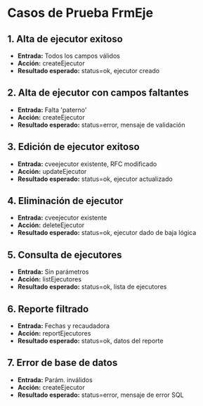 # Casos de Prueba FrmEje

## 1. Alta de ejecutor exitoso
- **Entrada:** Todos los campos válidos
- **Acción:** createEjecutor
- **Resultado esperado:** status=ok, ejecutor creado

## 2. Alta de ejecutor con campos faltantes
- **Entrada:** Falta 'paterno'
- **Acción:** createEjecutor
- **Resultado esperado:** status=error, mensaje de validación

## 3. Edición de ejecutor exitoso
- **Entrada:** cveejecutor existente, RFC modificado
- **Acción:** updateEjecutor
- **Resultado esperado:** status=ok, ejecutor actualizado

## 4. Eliminación de ejecutor
- **Entrada:** cveejecutor existente
- **Acción:** deleteEjecutor
- **Resultado esperado:** status=ok, ejecutor dado de baja lógica

## 5. Consulta de ejecutores
- **Entrada:** Sin parámetros
- **Acción:** listEjecutores
- **Resultado esperado:** status=ok, lista de ejecutores

## 6. Reporte filtrado
- **Entrada:** Fechas y recaudadora
- **Acción:** reportEjecutores
- **Resultado esperado:** status=ok, datos del reporte

## 7. Error de base de datos
- **Entrada:** Parám. inválidos
- **Acción:** createEjecutor
- **Resultado esperado:** status=error, mensaje de error SQL
